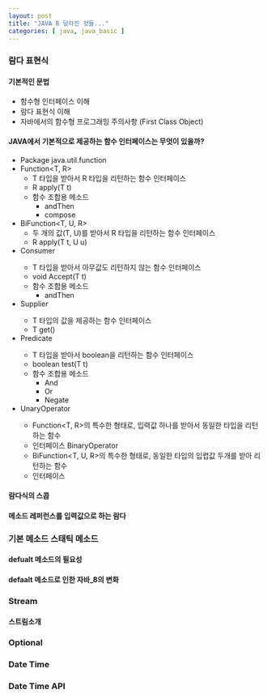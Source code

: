```yaml
---
layout: post
title: "JAVA 8 달라진 것들..."
categories: [ java, java_basic ]
---
```


### 람다 표현식
#### 기본적인 문법
- 함수형 인터페이스 이해
- 람다 표현식 이해
- 자바에서의 함수형 프로그래밍 주의사항 (First Class Object)

#### JAVA에서 기본적으로 제공하는 함수 인터페이스는 무엇이 있을까?
- Package java.util.function
- Function<T, R>
    - T 타입을 받아서 R 타입을 리턴하는 함수 인터페이스
    - R apply(T t)
    - 함수 조합용 메소드
        - andThen
        - compose
- BiFunction<T, U, R>
    - 두 개의 값(T, U)를 받아서 R 타입을 리턴하는 함수 인터페이스
    - R apply(T t, U u)
- Consumer<T>
    - T 타입을 받아서 아무값도 리턴하지 않는 함수 인터페이스
    - void Accept(T t)
    - 함수 조합용 메소드
        - andThen
- Supplier<T>
    - T 타입의 값을 제공하는 함수 인터페이스
    - T get()
- Predicate<T>
    - T 타입을 받아서 boolean을 리턴하는 함수 인터페이스
    - boolean test(T t)
    - 함수 조합용 메소드
        - And
        - Or
        - Negate
- UnaryOperator<T>
    - Function<T, R>의 특수한 형태로, 입력값 하나를 받아서 동일한 타입을 리턴하는 함수
    - 인터페이스
BinaryOperator<T>
    - BiFunction<T, U, R>의 특수한 형태로, 동일한 타입의 입렵값 두개를 받아 리턴하는 함수
    - 인터페이스

#### 람다식의 스콥

#### 메소드 레퍼런스를 입력값으로 하는 람다


### 기본 메소드 스태틱 메소드
#### defualt 메소드의 필요성
#### defaalt 메소드로 인한 자바_8의 변화

### Stream
#### 스트림소개
#### 

### Optional

### Date Time

### Date Time API


